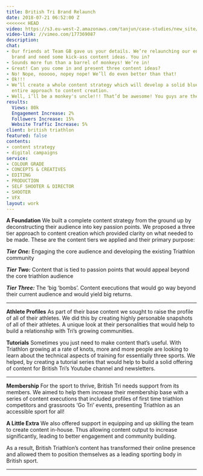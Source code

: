 ```yaml
---
title: British Tri Brand Relaunch
date: 2018-07-21 06:52:00 Z
<<<<<<< HEAD
video: https://s3.eu-west-2.amazonaws.com/tanjun/case-studies/new_site/tri-brand-relanch/reel
video-link: //vimeo.com/177369087
description:
chat:
- Our friends at Team GB gave us your details. We’re relaunching our entire digital
  brand and need some kick-ass content ideas. You in?
- Sounds more fun than a barrel of monkeys! We’re in!
- Great! Can you come in and present three content ideas?
- No! Nope, nooooo, nopey nope! We’ll do even better than that!
- Ok!!!
- We’ll create a whole content strategy which will develop a solid blueprint for your
  entire approach to content creation.
- Well, i’ll be a monkey's uncle!!! That’d be awesome! You guys are the bestest!
results:
  Views: 80k
  Engagement Increase: 2%
  Followers Increase: 15%
  Website Traffic Increase: 5%
client: british triathlon
featured: false
contents:
- content strategy
- digital campaigns
service:
- COLOUR GRADE
- CONCEPTS & CREATIVES
- EDITING
- PRODUCTION
- SELF SHOOTER & DIRECTOR
- SHOOTER
- VFX
layout: work
---
```



<div class='video one-one'>
<div data-vimeo-url="//vimeo.com/215175022/9a6ddcc9f8" class='iframe'></div>
<a href='//vimeo.com/215175022' data-lity class='video-filter'></a>
</div>

**A Foundation** We built a complete content strategy from the ground up by deconstructing their audience into key passion points. We proposed a three tier approach to content creation which provided clarity on what needed to be made. These are the content tiers we applied and their primary purpose:

***Tier One:*** Engaging the core audience and developing the existing Triathlon community

***Tier Two:*** Content that is tied to passion points that would appeal beyond the core triathlon audience

***Tier Three:*** The ‘big ‘bombs’. Content executions that would go way beyond their current audience and would yield big returns.

---

<div class='video one-one'>
<div data-vimeo-url="//vimeo.com/215175345/9a267c7487" class='iframe'></div>
<a href='//vimeo.com/215175345' data-lity class='video-filter'></a>
</div>

**Athlete Profiles** As part of their base content we sought to raise the profile of all of their athletes. We did this by creating highly personable snapshots of all of their athletes. A unique look at their personalities that would help to build a relationship with Tri’s growing communities.

**Tutorials** Sometimes you just need to make content that’s useful. With Triathlon growing at a rate of knots, more and more people are looking to learn about the technical aspects of training for essentially three sports. We helped, by creating a tutorial series that would help to build a solid offering of content for British Tri’s Youtube channel and newsletters.

---

<div class='video one-one'>
<div data-vimeo-url="//vimeo.com/215175492/ecef00f161" class='iframe'></div>
<a href='//vimeo.com/215175492' data-lity class='video-filter'></a>
</div>

**Membership** For the sport to thrive, British Tri needs support from its members. We aimed to help them increase their membership base with a series of content executions that included profiles of first time triathlon competitors and grassroots ‘Go Tri’ events, presenting Triathlon as an accessible sport for all!

**A Little Extra** We also offered support in equipping and up skilling the team to create content in-house. Thus allowing content output to increase significantly, leading to better engagement and community building.

As a result, British Triathlon’s content has transformed their online presence and allowed them to position themselves as a leading sporting body in British sport.

---